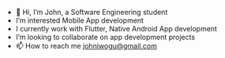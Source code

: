 - 👋 Hi, I’m John, a Software Engineering student 
- I’m interested Mobile App development
- I currently work with Flutter, Native Android App development
- I’m looking to collaborate on app development projects
- 📫 How to reach me johniwogu@gmail.com

<!---
John9s/John9s is a ✨ special ✨ repository because its `README.md` (this file) appears on your GitHub profile.
You can click the Preview link to take a look at your changes.
--->
